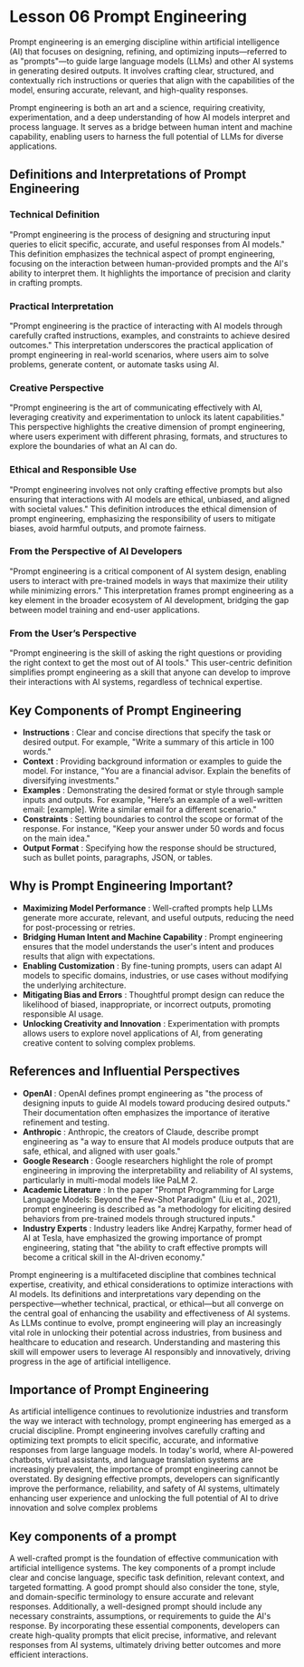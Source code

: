 # Lesson 06 Prompt Engineering
Prompt engineering is an emerging discipline within artificial intelligence (AI) that focuses on designing, refining, and optimizing inputs—referred to as "prompts"—to guide large language models (LLMs) and other AI systems in generating desired outputs. It involves crafting clear, structured, and contextually rich instructions or queries that align with the capabilities of the model, ensuring accurate, relevant, and high-quality responses.

Prompt engineering is both an art and a science, requiring creativity, experimentation, and a deep understanding of how AI models interpret and process language. It serves as a bridge between human intent and machine capability, enabling users to harness the full potential of LLMs for diverse applications.

## Definitions and Interpretations of Prompt Engineering
### Technical Definition 
"Prompt engineering is the process of designing and structuring input queries to elicit specific, accurate, and useful responses from AI models."
This definition emphasizes the technical aspect of prompt engineering, focusing on the interaction between human-provided prompts and the AI's ability to interpret them. It highlights the importance of precision and clarity in crafting prompts.

### Practical Interpretation 
"Prompt engineering is the practice of interacting with AI models through carefully crafted instructions, examples, and constraints to achieve desired outcomes."
This interpretation underscores the practical application of prompt engineering in real-world scenarios, where users aim to solve problems, generate content, or automate tasks using AI.

### Creative Perspective 
"Prompt engineering is the art of communicating effectively with AI, leveraging creativity and experimentation to unlock its latent capabilities."
This perspective highlights the creative dimension of prompt engineering, where users experiment with different phrasing, formats, and structures to explore the boundaries of what an AI can do.

### Ethical and Responsible Use 
"Prompt engineering involves not only crafting effective prompts but also ensuring that interactions with AI models are ethical, unbiased, and aligned with societal values."
This definition introduces the ethical dimension of prompt engineering, emphasizing the responsibility of users to mitigate biases, avoid harmful outputs, and promote fairness.

### From the Perspective of AI Developers 
"Prompt engineering is a critical component of AI system design, enabling users to interact with pre-trained models in ways that maximize their utility while minimizing errors."
This interpretation frames prompt engineering as a key element in the broader ecosystem of AI development, bridging the gap between model training and end-user applications.

### From the User’s Perspective 
"Prompt engineering is the skill of asking the right questions or providing the right context to get the most out of AI tools."
This user-centric definition simplifies prompt engineering as a skill that anyone can develop to improve their interactions with AI systems, regardless of technical expertise.

## Key Components of Prompt Engineering
- **Instructions** : Clear and concise directions that specify the task or desired output. For example, "Write a summary of this article in 100 words."
- **Context** : Providing background information or examples to guide the model. For instance, "You are a financial advisor. Explain the benefits of diversifying investments."
- **Examples** : Demonstrating the desired format or style through sample inputs and outputs. For example, "Here’s an example of a well-written email: [example]. Write a similar email for a different scenario."
- **Constraints** : Setting boundaries to control the scope or format of the response. For instance, "Keep your answer under 50 words and focus on the main idea."
- **Output Format** : Specifying how the response should be structured, such as bullet points, paragraphs, JSON, or tables.

## Why is Prompt Engineering Important?
- **Maximizing Model Performance** : Well-crafted prompts help LLMs generate more accurate, relevant, and useful outputs, reducing the need for post-processing or retries.
- **Bridging Human Intent and Machine Capability** : Prompt engineering ensures that the model understands the user's intent and produces results that align with expectations.
- **Enabling Customization** : By fine-tuning prompts, users can adapt AI models to specific domains, industries, or use cases without modifying the underlying architecture.
- **Mitigating Bias and Errors** : Thoughtful prompt design can reduce the likelihood of biased, inappropriate, or incorrect outputs, promoting responsible AI usage.
- **Unlocking Creativity and Innovation** : Experimentation with prompts allows users to explore novel applications of AI, from generating creative content to solving complex problems.

## References and Influential Perspectives
- **OpenAI** : OpenAI defines prompt engineering as "the process of designing inputs to guide AI models toward producing desired outputs." Their documentation often emphasizes the importance of iterative refinement and testing.
- **Anthropic** : Anthropic, the creators of Claude, describe prompt engineering as "a way to ensure that AI models produce outputs that are safe, ethical, and aligned with user goals."
- **Google Research** : Google researchers highlight the role of prompt engineering in improving the interpretability and reliability of AI systems, particularly in multi-modal models like PaLM 2.
- **Academic Literature** : In the paper "Prompt Programming for Large Language Models: Beyond the Few-Shot Paradigm" (Liu et al., 2021), prompt engineering is described as "a methodology for eliciting desired behaviors from pre-trained models through structured inputs."
- **Industry Experts** : Industry leaders like Andrej Karpathy, former head of AI at Tesla, have emphasized the growing importance of prompt engineering, stating that "the ability to craft effective prompts will become a critical skill in the AI-driven economy."

Prompt engineering is a multifaceted discipline that combines technical expertise, creativity, and ethical considerations to optimize interactions with AI models. Its definitions and interpretations vary depending on the perspective—whether technical, practical, or ethical—but all converge on the central goal of enhancing the usability and effectiveness of AI systems. As LLMs continue to evolve, prompt engineering will play an increasingly vital role in unlocking their potential across industries, from business and healthcare to education and research. Understanding and mastering this skill will empower users to leverage AI responsibly and innovatively, driving progress in the age of artificial intelligence.

## Importance of Prompt Engineering
As artificial intelligence continues to revolutionize industries and transform the way we interact with technology, prompt engineering has emerged as a crucial discipline. Prompt engineering involves carefully crafting and optimizing text prompts to elicit specific, accurate, and informative responses from large language models. In today's world, where AI-powered chatbots, virtual assistants, and language translation systems are increasingly prevalent, the importance of prompt engineering cannot be overstated. By designing effective prompts, developers can significantly improve the performance, reliability, and safety of AI systems, ultimately enhancing user experience and unlocking the full potential of AI to drive innovation and solve complex problems

## Key components of a prompt
A well-crafted prompt is the foundation of effective communication with artificial intelligence systems. The key components of a prompt include clear and concise language, specific task definition, relevant context, and targeted formatting. A good prompt should also consider the tone, style, and domain-specific terminology to ensure accurate and relevant responses. Additionally, a well-designed prompt should include any necessary constraints, assumptions, or requirements to guide the AI's response. By incorporating these essential components, developers can create high-quality prompts that elicit precise, informative, and relevant responses from AI systems, ultimately driving better outcomes and more efficient interactions.
